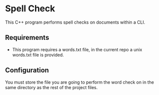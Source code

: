 # Spell Check

This C++ program performs spell checks on documents within a CLI.

## Requirements

 * This program requires a words.txt file, in the current repo a unix words.txt file is provided.

## Configuration

You must store the file you are going to perform the word check on in the same directory as the rest of the project files.
